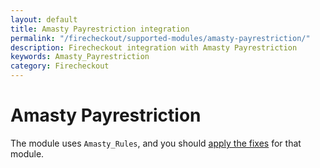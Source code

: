 ```yaml
---
layout: default
title: Amasty Payrestriction integration
permalink: "/firecheckout/supported-modules/amasty-payrestriction/"
description: Firecheckout integration with Amasty Payrestriction
keywords: Amasty_Payrestriction
category: Firecheckout
---
```


# Amasty Payrestriction

The module uses `Amasty_Rules`, and you should
[apply the fixes](/firecheckout/supported-modules/amasty-rules/) for that module.
